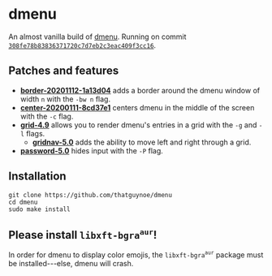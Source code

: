 # dmenu

An almost vanilla build of [dmenu](https://tools.suckless.org/dmenu/). Running on commit [`308fe78b83836371720c7d7eb2c3eac409f3cc16`](https://git.suckless.org/dmenu/commit/308fe78b83836371720c7d7eb2c3eac409f3cc16.html).

## Patches and features

* [**border-20201112-1a13d04**](https://tools.suckless.org/dmenu/patches/border/dmenu-border-20201112-1a13d04.diff) adds a border around the dmenu window of width `n` with the `-bw n` flag.
* [**center-20200111-8cd37e1**](https://tools.suckless.org/dmenu/patches/center/dmenu-center-20200111-8cd37e1.diff) centers dmenu in the middle of the screen with the `-c` flag.
* [**grid-4.9**](https://tools.suckless.org/dmenu/patches/grid/dmenu-grid-4.9.diff) allows you to render dmenu's entries in a grid with the `-g` and `-l` flags.
    * [**gridnav-5.0**](https://tools.suckless.org/dmenu/patches/gridnav/dmenu-gridnav-5.0.diff) adds the ability to move left and right through a grid.
* [**password-5.0**](https://tools.suckless.org/dmenu/patches/password/dmenu-password-5.0.diff) hides input with the `-P` flag.

## Installation

```
git clone https://github.com/thatguynoe/dmenu
cd dmenu
sudo make install
```

## Please install `libxft-bgra`<sup>`aur`</sup>!

In order for dmenu to display color emojis, the `libxft-bgra`<sup>`aur`</sup> package must be installed---else, dmenu will crash.

